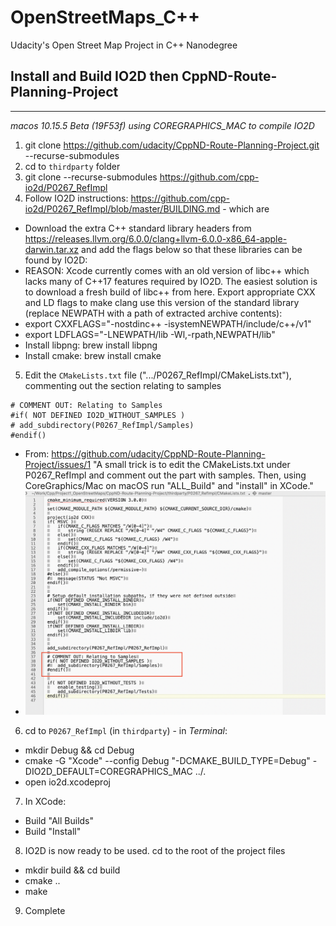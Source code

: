 # OpenStreetMaps_C++
Udacity's Open Street Map Project in C++ Nanodegree

## Install and Build IO2D then CppND-Route-Planning-Project


_______________


_macos 10.15.5 Beta (19F53f) using COREGRAPHICS_MAC to compile IO2D_ 

1. git clone https://github.com/udacity/CppND-Route-Planning-Project.git --recurse-submodules
2. cd to `thirdparty` folder
3. git clone --recurse-submodules https://github.com/cpp-io2d/P0267_RefImpl
4. Follow IO2D instructions: https://github.com/cpp-io2d/P0267_RefImpl/blob/master/BUILDING.md - which are
  - Download the extra C++ standard library headers from https://releases.llvm.org/6.0.0/clang+llvm-6.0.0-x86_64-apple-darwin.tar.xz and  add the  flags below so that these libraries can be found by IO2D:
  - REASON: Xcode currently comes with an old version of libc++ which lacks many of C++17 features required by IO2D. The easiest solution is to download a fresh build of libc++ from here. Export appropriate CXX and LD flags to make clang use this version of the standard library (replace NEWPATH with a path of extracted archive contents):
  - export CXXFLAGS="-nostdinc++ -isystemNEWPATH/include/c++/v1"
  - export LDFLAGS="-LNEWPATH/lib -Wl,-rpath,NEWPATH/lib"
  - Install libpng: brew install libpng
  - Install cmake: brew install cmake
5. Edit the `CMakeLists.txt` file (".../P0267_RefImpl/CMakeLists.txt"), commenting out the section relating to samples
  ```
  # COMMENT OUT: Relating to Samples
  #if( NOT DEFINED IO2D_WITHOUT_SAMPLES )
  #	add_subdirectory(P0267_RefImpl/Samples)
  #endif()
  ```
  - From: https://github.com/udacity/CppND-Route-Planning-Project/issues/1
  "A small trick is to edit the CMakeLists.txt under P0267_RefImpl and comment out the part with samples. Then, using CoreGraphics/Mac on macOS run "ALL_Build" and "install" in XCode."
  - ![comment_out](comment_out.png)
6. cd to `P0267_RefImpl` (in `thirdparty`) - in _Terminal_:
  - mkdir Debug && cd Debug
  - cmake -G "Xcode" --config Debug "-DCMAKE_BUILD_TYPE=Debug" -DIO2D_DEFAULT=COREGRAPHICS_MAC ../.
  - open io2d.xcodeproj
7. In XCode:
  - Build "All Builds"
  - Build "Install"
8. IO2D is now ready to be used. cd to the root of the project files
  - mkdir build && cd build
  - cmake ..
  - make
9. Complete
  
  
